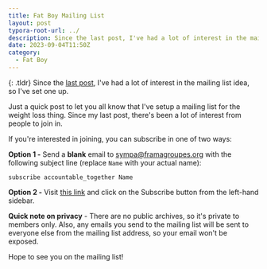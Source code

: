 ```yaml
---
title: Fat Boy Mailing List
layout: post
typora-root-url: ../
description: Since the last post, I've had a lot of interest in the mailing list idea, so I've set one up.
date: 2023-09-04T11:50Z
category:
  - Fat Boy
---
```


{: .tldr}
Since the [last post](https://kevquirk.com/lets-be-accountable-together), I've had a lot of interest in the mailing list idea, so I've set one up.


Just a quick post to let you all know that I've setup a mailing list for the weight loss thing. Since my last post, there's been a lot of interest from people to join in.

If you're interested in joining, you can subscribe in one of two ways:

**Option 1 -**  Send a **blank** email to [sympa@framagroupes.org](mailto:sympa@framagroupes.org) with the following subject line (replace `Name` with your actual name):

`subscribe accountable_together Name`

**Option 2 -**  Visit [this link](https://framagroupes.org/sympa/info/accountable_together) and click on the Subscribe button from the left-hand sidebar.

**Quick note on privacy** - There are no public archives, so it's private to members only. Also, any emails you send to the mailing list will be sent to everyone else from the mailing list address, so your email won't be exposed.

Hope to see you on the mailing list!